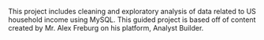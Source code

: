 This project includes cleaning and exploratory analysis of data related to US household income using MySQL. This guided project is based off of content created by Mr. Alex Freburg on his platform, Analyst Builder.
